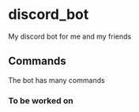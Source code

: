 # discord_bot
My discord bot for me and my friends
## Commands
The bot has many commands
### To be worked on
